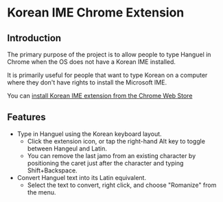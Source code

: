 # Korean IME Chrome Extension

## Introduction
The primary purpose of the project is to allow people to type Hanguel in Chrome when the OS does not have a Korean IME installed.

It is primarily useful for people that want to type Korean on a computer where they don't have rights to install the Microsoft IME.

You can [install Korean IME extension from the Chrome Web Store](https://chrome.google.com/webstore/detail/korean-ime/cimmbifnciobjhchpimjekibbndgmkfk?hl=en-GB)

## Features
* Type in Hanguel using the Korean keyboard layout.
  * Click the extension icon, or tap the right-hand Alt key to toggle between Hangeul and Latin.
  * You can remove the last jamo from an existing character by positioning the caret just after the character and typing Shift+Backspace.
* Convert Hanguel text into its Latin equivalent.
  * Select the text to convert, right click, and choose "Romanize" from the menu.